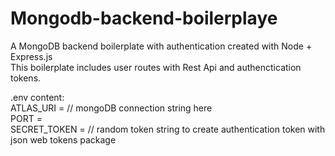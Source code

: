 # Mongodb-backend-boilerplaye
A MongoDB backend boilerplate with authentication created with Node + Express.js<br>
This boilerplate includes user routes with Rest Api and authenctication tokens.<br>

.env content: <br>
ATLAS_URI = // mongoDB connection string here<br>
PORT = <br>
SECRET_TOKEN = // random token string to create authentication token with json web tokens package<br>
